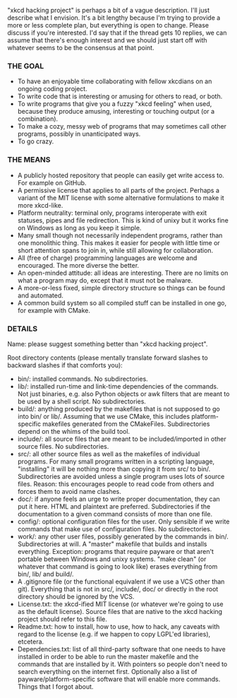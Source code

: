 "xkcd hacking project" is perhaps a bit of a vague description. I'll just describe what I envision. It's a bit lengthy because I'm trying to provide a more or less complete plan, but everything is open to change. Please discuss if you're interested. I'd say that if the thread gets 10 replies, we can assume that there's enough interest and we should just start off with whatever seems to be the consensus at that point.


### THE GOAL ###

-    To have an enjoyable time collaborating with fellow xkcdians on an ongoing coding project.
-    To write code that is interesting or amusing for others to read, or both.
-    To write programs that give you a fuzzy "xkcd feeling" when used, because they produce amusing, interesting or touching output (or a combination).
-    To make a cozy, messy web of programs that may sometimes call other programs, possibly in unanticipated ways.
-    To go crazy.


### THE MEANS ###

-    A publicly hosted repository that people can easily get write access to. For example on GitHub.
-    A permissive license that applies to all parts of the project. Perhaps a variant of the MIT license with some alternative formulations to make it more xkcd-like.
-    Platform neutrality: terminal only, programs interoperate with exit statuses, pipes and file redirection. This is kind of unixy but it works fine on Windows as long as you keep it simple.
-    Many small though not necessarily independent programs, rather than one monolithic thing. This makes it easier for people with little time or short attention spans to join in, while still allowing for collaboration.
-    All (free of charge) programming languages are welcome and encouraged. The more diverse the better.
-    An open-minded attitude: all ideas are interesting. There are no limits on what a program may do, except that it must not be malware.
-    A more-or-less fixed, simple directory structure so things can be found and automated.
-    A common build system so all compiled stuff can be installed in one go, for example with CMake.


### DETAILS ###

Name: please suggest something better than "xkcd hacking project".

Root directory contents (please mentally translate forward slashes to backward slashes if that comforts you):

-    bin/: installed commands. No subdirectories.
-    lib/: installed run-time and link-time dependencies of the commands. Not just binaries, e.g. also Python objects or awk filters that are meant to be used by a shell script. No subdirectories.
-    build/: anything produced by the makefiles that is not supposed to go into bin/ or lib/. Assuming that we use CMake, this includes platform-specific makefiles generated from the CMakeFiles. Subdirectories depend on the whims of the build tool.
-    include/: all source files that are meant to be included/imported in other source files. No subdirectories.
-    src/: all other source files as well as the makefiles of individual programs. For many small programs written in a scripting language, "installing" it will be nothing more than copying it from src/ to bin/. Subdirectories are avoided unless a single program uses lots of source files. Reason: this encourages people to read code from others and forces them to avoid name clashes.
-    doc/: if anyone feels an urge to write proper documentation, they can put it here. HTML and plaintext are preferred. Subdirectories if the documentation to a given command consists of more than one file.
-    config/: optional configuration files for the user. Only sensible if we write commands that make use of configuration files. No subdirectories.
-    work/: any other user files, possibly generated by the commands in bin/. Subdirectories at will.
    A "master" makefile that builds and installs everything. Exception: programs that require payware or that aren't portable between Windows and unixy systems. "make clean" (or whatever that command is going to look like) erases everything from bin/, lib/ and build/.
-    A .gitignore file (or the functional equivalent if we use a VCS other than git). Everything that is not in src/, include/, doc/ or directly in the root directory should be ignored by the VCS.
-    License.txt: the xkcd-ified MIT license (or whatever we're going to use as the default license). Source files that are native to the xkcd hacking project should refer to this file.
-    Readme.txt: how to install, how to use, how to hack, any caveats with regard to the license (e.g. if we happen to copy LGPL'ed libraries), etcetera.
-    Dependencies.txt: list of all third-party software that one needs to have installed in order to be able to run the master makefile and the commands that are installed by it. With pointers so people don't need to search everything on the internet first. Optionally also a list of payware/platform-specific software that will enable more commands.
    Things that I forgot about.
